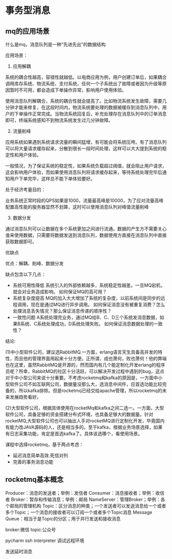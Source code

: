 # 事务型消息

## mq的应用场景

什么是mq，消息队列是一种“先进先出”的数据结构

应用场景：

1. 应用解耦

系统的耦合性越高，容错性就越低。以电商应用为例，用户创建订单后，如果耦合调用库存系统、物流系统、支付系统，任何一个子系统出了故障或者因为升级等原因暂时不可用，都会造成下单操作异常，影响用户使用体验。

使用消息队列解耦合，系统的耦合性就会提高了。比如物流系统发生故障，需要几分钟才能来修复，在这段时间内，物流系统要处理的数据被缓存到消息队列中，用户的下单操作正常完成。当物流系统回复后，补充处理存在消息队列中的订单消息即可，终端系统感知不到物流系统发生过几分钟故障。

2. 流量削峰

应用系统如果遇到系统请求流量的瞬间猛增，有可能会将系统压垮。有了消息队列可以将大量请求缓存起来，分散到很长一段时间处理，这样可以大大提到系统的稳定性和用户体验。

一般情况，为了保证系统的稳定性，如果系统负载超过阈值，就会阻止用户请求，这会影响用户体验，而如果使用消息队列将请求缓存起来，等待系统处理完毕后通知用户下单完毕，这样总不能下单体验要好。

处于经济考量目的：

业务系统正常时段的QPS如果是1000，流量最高峰是10000，为了应对流量高峰配置高性能的服务器显然不划算，这时可以使用消息队列对峰值流量削峰

3. 数据分发

通过消息队列可以让数据在多个系统更加之间进行流通。数据的产生方不需要关心谁来使用数据，只需要将数据发送到消息队列，数据使用方直接在消息队列中直接获取数据即可。

优缺点

优点：解耦、削峰、数据分发

缺点包含以下几点：

- 系统可用性降低
系统引入的外部依赖越多，系统稳定性越差。一旦MQ宕机，就会对业务造成影响。
如何保证MQ的高可用？
- 系统复杂度提高
MQ的加入大大增加了系统的复杂度，以前系统间是同步的远程调用，现在是通过MQ进行异步调用。
如何保证消息没有被重复消费？怎么处理消息丢失情况？那么保证消息传递的顺序性？
- 一致性问题
A系统处理完业务，通过MQ给B、C、D三个系统发消息数据，如果B系统、C系统处理成功，D系统处理失败。
如何保证消息数据处理的一致性？

结论:

(1)中小型软件公司，建议选RabbitMQ.一方面，erlang语言天生具备高并发的特性，而且他的管理界面用起来十分方便。正所谓，成也萧何，败也萧何！他的弊端也在这里，虽然RabbitMQ是开源的，然而国内有几个能定制化开发erlang的程序员呢？所幸，RabbitMQ的社区十分活跃，可以解决开发过程中遇到的bug，这点对于中小型公司来说十分重要。不考虑rocketmq和kafka的原因是，一方面中小型软件公司不如互联网公司，数据量没那么大，选消息中间件，应首选功能比较完备的，所以kafka排除。但是rocketmq已经交给apache管理，所以rocketmq的未来发展趋势看好。

(2)大型软件公司，根据具体使用在rocketMq和kafka之间二选一。一方面，大型软件公司，具备足够的资金搭建分布式环境，也具备足够大的数据量。针对rocketMQ,大型软件公司也可以抽出人手对rocketMQ进行定制化开发，毕竟国内有能力改JAVA源码的人，还是相当多的。至于kafka，根据业务场景选择，如果有日志采集功能，肯定是首选kafka了。具体该选哪个，看使用场景。


课程中选择rocketmq，基于两点考虑：

- 延迟消息简单高效.死信对列
- 完善的事务消息功能

## rocketmq基本概念

Producer：消息的发送者；举例：发信者
Consumer：消息接收者；举例：收信者
Broker：暂存和传输消息；举例：邮局
NameServer：管理Broker；举例：各个邮局的管理机构
Topic：区分消息的种类；一个发送者可以发送消息给一个或者多个Topic；一个消息的接收者可以订阅一个或者多个Topic消息
Message Queue：相当于是Topic的分区；用于并行发送和接收消息

broker:微信
topic:公众号

pycharm ssh interpreter
调试远程环境

发送延时消息

